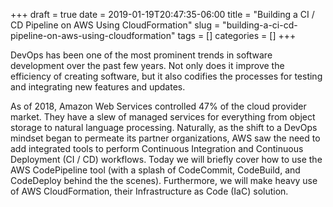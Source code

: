 +++ 
draft = true
date = 2019-01-19T20:47:35-06:00
title = "Building a CI / CD Pipeline on AWS Using CloudFormation"
slug = "building-a-ci-cd-pipeline-on-aws-using-cloudformation" 
tags = []
categories = []
+++

DevOps has been one of the most prominent trends in software development over the past few years. Not only does it improve the efficiency of creating software, but it also codifies the processes for testing and integrating new features and updates.

As of 2018, Amazon Web Services controlled 47% of the cloud provider market. They have a slew of managed services for everything from object storage to natural language processing. Naturally, as the shift to a DevOps mindset began to permeate its partner organizations, AWS saw the need to add integrated tools to perform Continuous Integration and Continuous Deployment (CI / CD) workflows. Today we will briefly cover how to use the AWS CodePipeline tool (with a splash of CodeCommit, CodeBuild, and CodeDeploy behind the the scenes). Furthermore, we will make heavy use of AWS CloudFormation, their Infrastructure as Code (IaC) solution.
